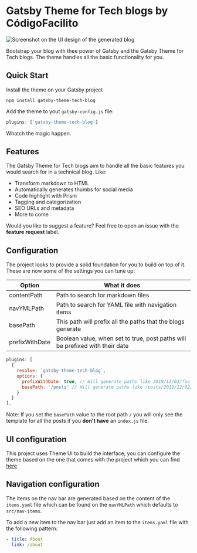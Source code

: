 
# Gatsby Theme for Tech blogs by CódigoFacilito

![Screenshot on the UI design of the generated blog](https://i.imgur.com/zEqFaQp.png)

Bootstrap your blog with thee power of Gatsby and the Gatsby Theme for Tech blogs. The theme handles all the basic functionality for you.

## Quick Start

Install the theme on your Gatsby project

```shell
npm install gatsby-theme-tech-blog
```

Add the theme to yout `gatsby-config.js` file:

```javascript
plugins: [`gatsby-theme-tech-blog`]
```

Whatch the magic happen.

## Features
The Gatsby Theme for Tech blogs aim to handle all the basic features you would search for in a technical blog.  Like:

* Transform markdown to HTML
* Automatically generates thumbs for social media
* Code highlight with Prism
* Tagging and categorization
* SEO URLs and metadata
* More to come

Would you like to suggest a feature? Feel free to open an issue with the **feature request** label.

## Configuration
The project looks to provide a solid foundation for you to build on top of it. These are now some of the settings you can tune up:

| Option         | What it does                                                                 |
|----------------|------------------------------------------------------------------------------|
| contentPath    | Path to search for markdown files                                            |
| navYMLPath     | Path to search for YAML file with navigation items                           |
| basePath       | This path will prefix all the paths that the blogs generate                  |
| prefixWithDate | Boolean value, when set to true, post paths will be prefixed with their date |

```javascript
plugins: [
  {
    resolve: `gatsby-theme-tech-blog`,
    options: {
      prefixWithDate: true, // Will generate paths like 2019/12/02/foo
      basePath: '/posts' // Will generate paths like /posts/2019/12/02/foo
    }
  }
],
```

Note: If you set the `basePath` value to the root path `/` you will only see the template for all the posts if you **don't have** an `index.js` file.

## UI configuration
This project uses Theme UI to build the interface, you can configure the theme based on the one that comes with the project which you can find [here](https://github.com/codigofacilito/tech-blog/blob/master/gatsby-theme-tech-blog/src/theme.js)

## Navigation configuration
The items on the nav bar are generated based on the content of the `items.yaml` file which can be found on the `navYMLPath` which defaults to `src/nav-items`.

To add a new item to the nav bar just add an item to the `items.yaml` file with the following pattern:

```yaml
- title: About
  link: /about
```